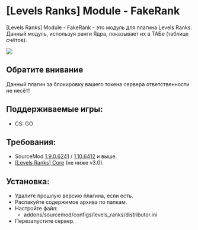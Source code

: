 [Levels Ranks] Module - FakeRank
===========================

[Levels Ranks] Module - FakeRank - это модуль для плагина Levels Ranks. Данный модуль, используя ранги Ядра, показывает их в ТАБе (таблице счётов).

<a href="//levels-ranks.ru/content/modules/tab_fakerank.png"><img src="https://levels-ranks.ru/content/modules/tab_fakerank.png"/></a>

Обратите внивание
-----------------
Данный плагин за блокировку вашего токена сервера ответственности не несёт!

Поддерживаемые игры:
--------------------
- CS: GO

Требования:
-----------
- SourceMod <a href="//sourcemod.net/downloads.php?branch=stable">1.9.0.6241</a> / <a href="//sourcemod.net/downloads.php?branch=dev">1.10.6412</a> и выше.
- <a href="https://github.com/levelsranks/levels-ranks-core">[Levels Ranks] Core</a> (не ниже v3.0).

Установка:
----------
- Удалите прошлую версию плагина, если есть.
- Распакуйте содержимое архива по папкам.
- Настройте файл:
  - addons/sourcemod/configs/levels_ranks/distributor.ini​
- Перезапустите сервер.
```
